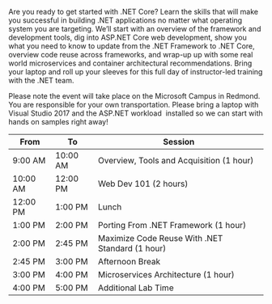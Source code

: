 Are you ready to get started with .NET Core? Learn the skills that will make you successful in building .NET applications no matter what operating system you are targeting. We’ll start with an overview of the framework and development tools, dig into ASP.NET Core web development, show you what you need to know to update from the .NET Framework to .NET Core, overview code reuse across frameworks, and wrap-up up with some real world microservices and container architectural recommendations. Bring your laptop and roll up your sleeves for this full day of instructor-led training with the .NET team.

Please note the event will take place on the Microsoft Campus in Redmond. You are responsible for your own transportation. Please bring a laptop with Visual Studio 2017 and the ASP.NET workload  installed so we can start with hands on samples right away! 

From     | To       | Session
---------|----------|-------------------------------------------------
9:00 AM  | 10:00 AM | Overview, Tools and Acquisition (1 hour)
10:00 AM | 12:00 PM | Web Dev 101 (2 hours)
12:00 PM | 1:00 PM  | Lunch
1:00 PM  | 2:00 PM  | Porting From .NET Framework (1 hour)
2:00 PM  | 2:45 PM  | Maximize Code Reuse With .NET Standard (1 hour)
2:45 PM  | 3:00 PM  | Afternoon Break
3:00 PM  | 4:00 PM  | Microservices Architecture (1 hour)
4:00 PM  | 5:00 PM  | Additional Lab Time